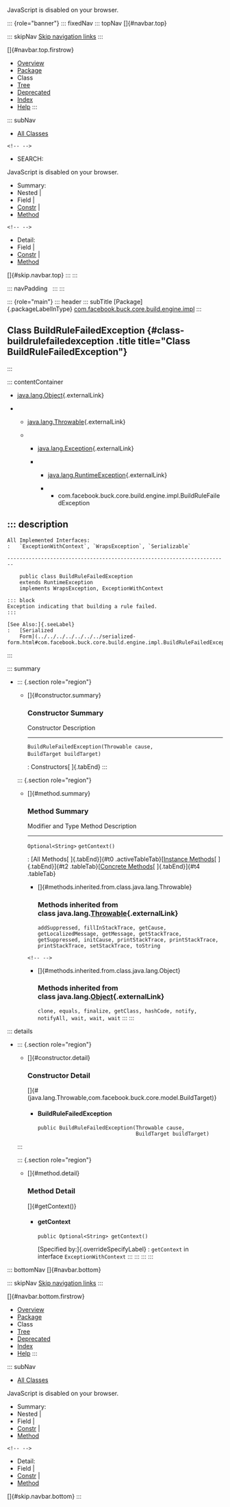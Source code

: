 <div>

JavaScript is disabled on your browser.

</div>

::: {role="banner"}
::: fixedNav
::: topNav
[]{#navbar.top}

::: skipNav
[Skip navigation links](#skip.navbar.top "Skip navigation links")
:::

[]{#navbar.top.firstrow}

-   [Overview](../../../../../../../index.html)
-   [Package](package-summary.html)
-   Class
-   [Tree](package-tree.html)
-   [Deprecated](../../../../../../../deprecated-list.html)
-   [Index](../../../../../../../index-all.html)
-   [Help](../../../../../../../help-doc.html)
:::

::: subNav
-   [All Classes](../../../../../../../allclasses.html)

```{=html}
<!-- -->
```
-   SEARCH:

<div>

<div>

JavaScript is disabled on your browser.

</div>

</div>

<div>

-   Summary: 
-   Nested \| 
-   Field \| 
-   [Constr](#constructor.summary) \| 
-   [Method](#method.summary)

```{=html}
<!-- -->
```
-   Detail: 
-   Field \| 
-   [Constr](#constructor.detail) \| 
-   [Method](#method.detail)

</div>

[]{#skip.navbar.top}
:::
:::

::: navPadding
 
:::
:::

::: {role="main"}
::: header
::: subTitle
[Package]{.packageLabelInType} [com.facebook.buck.core.build.engine.impl](package-summary.html)
:::

## Class BuildRuleFailedException {#class-buildrulefailedexception .title title="Class BuildRuleFailedException"}
:::

::: contentContainer
-   [java.lang.Object](http://docs.oracle.com/javase/7/docs/api/java/lang/Object.html?is-external=true "class or interface in java.lang"){.externalLink}

-   -   [java.lang.Throwable](http://docs.oracle.com/javase/7/docs/api/java/lang/Throwable.html?is-external=true "class or interface in java.lang"){.externalLink}

    -   -   [java.lang.Exception](http://docs.oracle.com/javase/7/docs/api/java/lang/Exception.html?is-external=true "class or interface in java.lang"){.externalLink}

        -   -   [java.lang.RuntimeException](http://docs.oracle.com/javase/7/docs/api/java/lang/RuntimeException.html?is-external=true "class or interface in java.lang"){.externalLink}

            -   -   com.facebook.buck.core.build.engine.impl.BuildRuleFailedException

::: description
-   

    All Implemented Interfaces:
    :   `ExceptionWithContext`, `WrapsException`, `Serializable`

    ------------------------------------------------------------------------

        public class BuildRuleFailedException
        extends RuntimeException
        implements WrapsException, ExceptionWithContext

    ::: block
    Exception indicating that building a rule failed.
    :::

    [See Also:]{.seeLabel}
    :   [Serialized
        Form](../../../../../../../serialized-form.html#com.facebook.buck.core.build.engine.impl.BuildRuleFailedException)
:::

::: summary
-   ::: {.section role="region"}
    -   []{#constructor.summary}

        ### Constructor Summary

          Constructor                                                                                    Description
          ---------------------------------------------------------------------------------------------- -------------
          `BuildRuleFailedException​(Throwable cause,                         BuildTarget buildTarget)`    

          : Constructors[ ]{.tabEnd}
    :::

    ::: {.section role="region"}
    -   []{#method.summary}

        ### Method Summary

          Modifier and Type    Method           Description
          -------------------- ---------------- -------------
          `Optional<String>`   `getContext()`    

          : [All Methods[ ]{.tabEnd}]{#t0 .activeTableTab}[[Instance
          Methods](javascript:show(2);)[ ]{.tabEnd}]{#t2
          .tableTab}[[Concrete
          Methods](javascript:show(8);)[ ]{.tabEnd}]{#t4 .tableTab}

        -   []{#methods.inherited.from.class.java.lang.Throwable}

            ### Methods inherited from class java.lang.[Throwable](http://docs.oracle.com/javase/7/docs/api/java/lang/Throwable.html?is-external=true "class or interface in java.lang"){.externalLink}

            `addSuppressed, fillInStackTrace, getCause, getLocalizedMessage, getMessage, getStackTrace, getSuppressed, initCause, printStackTrace, printStackTrace, printStackTrace, setStackTrace, toString`

        ```{=html}
        <!-- -->
        ```
        -   []{#methods.inherited.from.class.java.lang.Object}

            ### Methods inherited from class java.lang.[Object](http://docs.oracle.com/javase/7/docs/api/java/lang/Object.html?is-external=true "class or interface in java.lang"){.externalLink}

            `clone, equals, finalize, getClass, hashCode, notify, notifyAll, wait, wait, wait`
    :::
:::

::: details
-   ::: {.section role="region"}
    -   []{#constructor.detail}

        ### Constructor Detail

        []{#<init>(java.lang.Throwable,com.facebook.buck.core.model.BuildTarget)}

        -   #### BuildRuleFailedException

                public BuildRuleFailedException​(Throwable cause,
                                                BuildTarget buildTarget)
    :::

    ::: {.section role="region"}
    -   []{#method.detail}

        ### Method Detail

        []{#getContext()}

        -   #### getContext

            ``` methodSignature
            public Optional<String> getContext()
            ```

            [Specified by:]{.overrideSpecifyLabel}
            :   `getContext` in interface `ExceptionWithContext`
    :::
:::
:::
:::

::: bottomNav
[]{#navbar.bottom}

::: skipNav
[Skip navigation links](#skip.navbar.bottom "Skip navigation links")
:::

[]{#navbar.bottom.firstrow}

-   [Overview](../../../../../../../index.html)
-   [Package](package-summary.html)
-   Class
-   [Tree](package-tree.html)
-   [Deprecated](../../../../../../../deprecated-list.html)
-   [Index](../../../../../../../index-all.html)
-   [Help](../../../../../../../help-doc.html)
:::

::: subNav
-   [All Classes](../../../../../../../allclasses.html)

<div>

<div>

JavaScript is disabled on your browser.

</div>

</div>

<div>

-   Summary: 
-   Nested \| 
-   Field \| 
-   [Constr](#constructor.summary) \| 
-   [Method](#method.summary)

```{=html}
<!-- -->
```
-   Detail: 
-   Field \| 
-   [Constr](#constructor.detail) \| 
-   [Method](#method.detail)

</div>

[]{#skip.navbar.bottom}
:::
